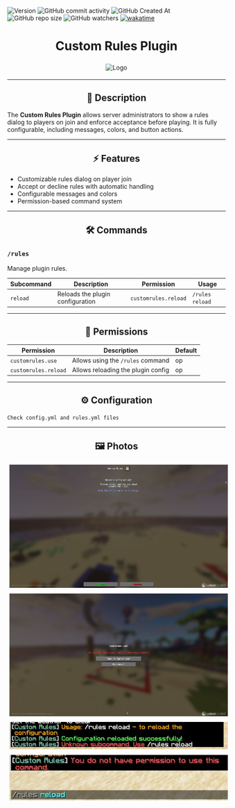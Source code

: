 ![Version](https://img.shields.io/badge/Plugin%20Version-1.0-g)
![GitHub commit activity](https://img.shields.io/github/commit-activity/t/marensovich/CustomRulesPlugin)
![GitHub Created At](https://img.shields.io/github/created-at/marensovich/CustomRulesPlugin)
![GitHub repo size](https://img.shields.io/github/repo-size/marensovich/CustomRulesPlugin)
![GitHub watchers](https://img.shields.io/github/watchers/marensovich/CustomRulesPlugin)
[![wakatime](https://wakatime.com/badge/user/c1fedeb3-9e6d-4f37-ac09-6a0827a0d48a/project/7adbc7a2-1e53-4659-a467-0f3d67e4944a.svg)](https://wakatime.com/badge/user/c1fedeb3-9e6d-4f37-ac09-6a0827a0d48a/project/7adbc7a2-1e53-4659-a467-0f3d67e4944a)

<div align="center">
    <h1 align="center">Custom Rules Plugin</h1>
</div>

<div align="center">
    <img src="./img/logo.png" alt="Logo" style="margin:5px;"/>
</div>

---

<div align="center">
    <h2 align="center">📜 Description</h2>
</div>

The **Custom Rules Plugin** allows server administrators to show a rules dialog to players on join and enforce acceptance before playing. It is fully configurable, including messages, colors, and button actions.

---

<div align="center">
    <h2 align="center">⚡ Features</h2>
</div>

- Customizable rules dialog on player join
- Accept or decline rules with automatic handling
- Configurable messages and colors
- Permission-based command system

---

<div align="center">
    <h2 align="center">🛠 Commands</h2>
</div>

### `/rules`

Manage plugin rules.

| Subcommand | Description                      | Permission           | Usage           |
|------------|----------------------------------|-------------------|----------------|
| `reload`   | Reloads the plugin configuration | `customrules.reload` | `/rules reload` |

---

<div align="center">
    <h2 align="center">🔑 Permissions</h2>
</div>

| Permission               | Description                        | Default |
|---------------------------|------------------------------------|---------|
| `customrules.use`         | Allows using the `/rules` command | op      |
| `customrules.reload`      | Allows reloading the plugin config | op      |

---

<div align="center">
    <h2 align="center">⚙ Configuration</h2>
</div>

`Check config.yml and rules.yml files`

---

<div align="center">
    <h2 align="center">🖼 Photos</h2>
</div>

<div align="center">
    <img src="./img/img1.jpg" alt="Screenshot 1" style="margin:5px;"/>
    <img src="./img/img2.jpg" alt="Screenshot 2" style="margin:5px;"/>
    <img src="./img/img3.jpg" alt="Screenshot 3" style="margin:5px;"/>
    <img src="./img/img4.jpg" alt="Screenshot 4" style="margin:5px;"/>
</div>
